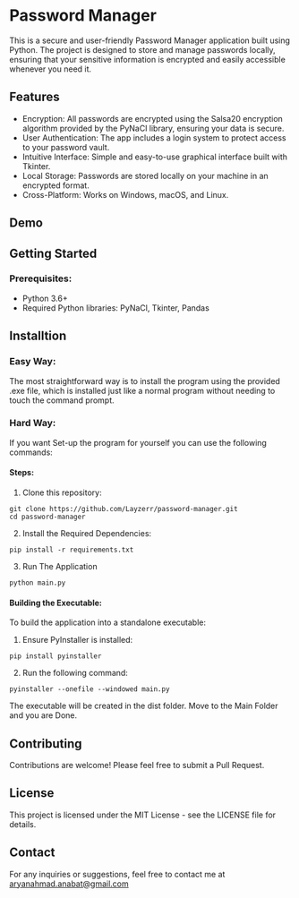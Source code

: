 # Password Manager
This is a secure and user-friendly Password Manager application built using Python. The project is designed to store and manage passwords locally, ensuring that your sensitive information is encrypted and easily accessible whenever you need it.

## Features
- Encryption: All passwords are encrypted using the Salsa20 encryption algorithm provided by the PyNaCl library, ensuring your data is secure.
- User Authentication: The app includes a login system to protect access to your password vault.
- Intuitive Interface: Simple and easy-to-use graphical interface built with Tkinter.
- Local Storage: Passwords are stored locally on your machine in an encrypted format.
- Cross-Platform: Works on Windows, macOS, and Linux.

## Demo

## Getting Started
### Prerequisites:
- Python 3.6+
- Required Python libraries: PyNaCl, Tkinter, Pandas

## Installtion
### Easy Way:
The most straightforward way is to install the program using the provided .exe file, which is installed just like a normal program without needing to touch the command prompt.

### Hard Way:
If you want Set-up the program for yourself you can use the following commands:
#### Steps:
1. Clone this repository:
```
git clone https://github.com/Layzerr/password-manager.git
cd password-manager
```
2. Install the Required Dependencies:
```
pip install -r requirements.txt
```
3. Run The Application
```
python main.py
```
#### Building the Executable:
To build the application into a standalone executable:

1. Ensure PyInstaller is installed:
```
pip install pyinstaller
```
2. Run the following command:
```
pyinstaller --onefile --windowed main.py
```
The executable will be created in the dist folder. Move to the Main Folder and you are Done.

## Contributing
Contributions are welcome! Please feel free to submit a Pull Request.

## License
This project is licensed under the MIT License - see the LICENSE file for details.

## Contact
For any inquiries or suggestions, feel free to contact me at aryanahmad.anabat@gmail.com



